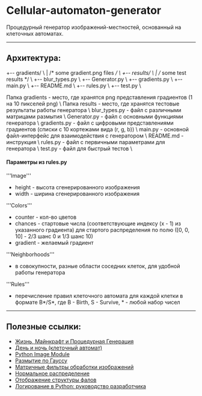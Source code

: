 # Cellular-automaton-generator

Процедурный генератор изображений-местностей, основанный на клеточных автоматах.

---
## Архитектура:


+-- gradients/ \\
|   /* some gradient.png files */ \\
+-- results/ \\
|   /* some test results */ \\
+-- blur_types.py \\
+-- Generator.py \\
+-- gradients.py \\
+-- main.py \\
+-- README.md \\
+-- rules.py \\
+-- test.py \\


Папка gradients - место, где хранятся png представления градиентов (1 на 10 пикселей png) \\
Папка results - место, где хранятся тестовые результаты работы генератора \\
blur_types.py - файл с различными матрицами размытия \\
Generator.py - файл с основными функциями генератора \\
gradients.py - файл с цифровыми представлениями градиентов (списки с 10 кортежами вида (r, g, b)) \\
main.py - основной файл-интерфейс для взаимодействия с генератором \\
README.md - инструкция \\
rules.py - файл с первичными параметрами для генератора \\
test.py - файл для быстрый тестов \\

#### Параметры из rules.py

'''Image'''
- height - высота сгенерированного изображения
- width - ширина сгенерированного изображения

'''Colors'''
- counter - кол-во цветов
- chances - стартовые числа (соответствующие индексу (x - 1) из указанного градиента) для стартого распределения по полю ([0, 0, 10] - 2/3 шанс 0 и 1/3 шанс 10)
- gradient - желаемый градиент

'''Neighborhoods'''
- в совокупности, разные области соседних клеток, для удобной работы генератора

'''Rules'''
- перечисление правил клеточного автомата для каждой клетки в формате B\*/S\*, где B - Birth, S - Survive, \* - любой набор чисел

---
## Полезные ссылки:

- [Жизнь, Майнкрафт и Процедурная Генерация](https://www.youtube.com/watch?v=YtXvqJzKL70 "Видео про использование клеточных автоматов в генерации местности и тп")
- [День и ночь (клеточный автомат)](https://ru.wikipedia.org/wiki/%D0%94%D0%B5%D0%BD%D1%8C_%D0%B8_%D0%BD%D0%BE%D1%87%D1%8C_(%D0%BA%D0%BB%D0%B5%D1%82%D0%BE%D1%87%D0%BD%D1%8B%D0%B9_%D0%B0%D0%B2%D1%82%D0%BE%D0%BC%D0%B0%D1%82) "Статья в википедии")
- [Python Image Module](https://pillow.readthedocs.io/en/stable/reference/Image.html "Встроенный модуль Python для обработки изображений")
- [Размытие по Гауссу](https://ru.wikipedia.org/wiki/%D0%A0%D0%B0%D0%B7%D0%BC%D1%8B%D1%82%D0%B8%D0%B5_%D0%BF%D0%BE_%D0%93%D0%B0%D1%83%D1%81%D1%81%D1%83 "Статья в википедии")
- [Матричные фильтры обработки изображений](https://habr.com/ru/articles/142818/ "Статья на habr")
- [Нормальное распределение](https://ru.wikipedia.org/wiki/%D0%9D%D0%BE%D1%80%D0%BC%D0%B0%D0%BB%D1%8C%D0%BD%D0%BE%D0%B5_%D1%80%D0%B0%D1%81%D0%BF%D1%80%D0%B5%D0%B4%D0%B5%D0%BB%D0%B5%D0%BD%D0%B8%D0%B5 "Статья в википедии")
- [Отображение структуры фалов](https://bobbyhadz.com/blog/markdown-display-directory-and-file-structure "Статья")
- [Логирование в Python: руководство разработчика](https://habr.com/ru/companies/wunderfund/articles/683880/ "Статья на habr")
